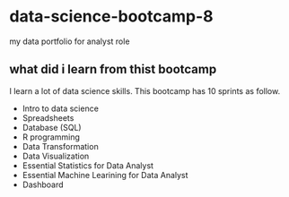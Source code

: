 # data-science-bootcamp-8
my data portfolio for analyst role

## what did i learn from thist bootcamp

I learn a lot of data science skills. This bootcamp has 10 sprints as follow.

- Intro to data science
- Spreadsheets
- Database (SQL)
- R programming
- Data Transformation
- Data Visualization
- Essential Statistics for Data Analyst
- Essential Machine Learining for Data Analyst
- Dashboard


